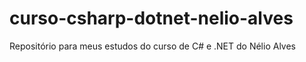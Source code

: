 # curso-csharp-dotnet-nelio-alves
 Repositório para meus estudos do curso de C# e .NET do Nélio Alves
